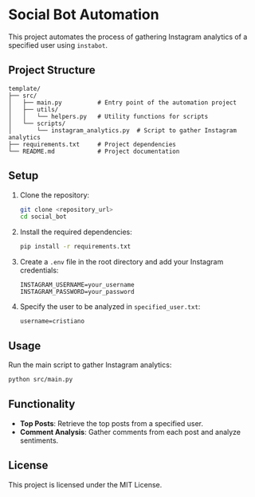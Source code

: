 # Social Bot Automation

This project automates the process of gathering Instagram analytics of a specified user using `instabot`.

## Project Structure

```
template/
├── src/
│   ├── main.py          # Entry point of the automation project
│   ├── utils/
│   │   └── helpers.py   # Utility functions for scripts
│   └── scripts/
│       └── instagram_analytics.py  # Script to gather Instagram analytics
├── requirements.txt     # Project dependencies
└── README.md            # Project documentation
```

## Setup

1. Clone the repository:
    ```sh
    git clone <repository_url>
    cd social_bot
    ```

2. Install the required dependencies:
    ```sh
    pip install -r requirements.txt
    ```

3. Create a `.env` file in the root directory and add your Instagram credentials:
    ```plaintext
    INSTAGRAM_USERNAME=your_username
    INSTAGRAM_PASSWORD=your_password
    ```

4. Specify the user to be analyzed in `specified_user.txt`:
    ```plaintext
    username=cristiano
    ```

## Usage

Run the main script to gather Instagram analytics:
```sh
python src/main.py
```

## Functionality

- **Top Posts**: Retrieve the top posts from a specified user.
- **Comment Analysis**: Gather comments from each post and analyze sentiments.

## License

This project is licensed under the MIT License.